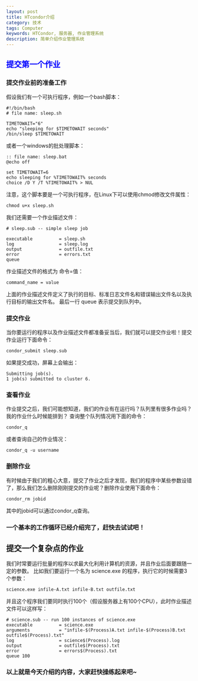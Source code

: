```yaml
---
layout: post
title: HTcondor介绍
category: 技术 
tags: Computer 
keywords: HTCondor, 服务器, 作业管理系统
description: 简单介绍作业管理系统
---
```


## <font color=blue>提交第一个作业</font>

### 提交作业前的准备工作

假设我们有一个可执行程序，例如一个bash脚本：
```
#!/bin/bash
# file name: sleep.sh

TIMETOWAIT="6"
echo "sleeping for $TIMETOWAIT seconds"
/bin/sleep $TIMETOWAIT
```
或者一个windows的批处理脚本：
```
:: file name: sleep.bat
@echo off

set TIMETOWAIT=6
echo sleeping for %TIMETOWAIT% seconds
choice /D Y /T %TIMETOWAIT% > NUL
```
注意，这个脚本要是一个可执行程序，在Linux下可以使用chmod修改文件属性：
```
chmod u+x sleep.sh
```
我们还需要一个作业描述文件：
```
# sleep.sub -- simple sleep job

executable          = sleep.sh
log                 = sleep.log
output              = outfile.txt
error               = errors.txt
queue
```

作业描述文件的格式为 命令=值：
```
command_name = value
```

上面的作业描述文件定义了执行的目标、标准日志文件名和错误输出文件名以及执行目标的输出文件名。
最后一行 queue 表示提交到队列中。


### 提交作业
当你要运行的程序以及作业描述文件都准备妥当后，我们就可以提交作业啦！提交作业运行下面命令：
```
condor_submit sleep.sub
```
如果提交成功，屏幕上会输出：
```
Submitting job(s).
1 job(s) submitted to cluster 6.
```

### 查看作业
作业提交之后，我们可能想知道，我们的作业有在运行吗？队列里有很多作业吗？我的作业什么时候能排到？
查询整个队列情况用下面的命令：
```
condor_q
```
或者查询自己的作业情况：
```
condor_q -u username
```

### 删除作业
有时候由于我们的粗心大意，提交了作业之后才发现，我们的程序中某些参数设错了，那么我们怎么删除刚刚提交的作业呢？删除作业使用下面命令：
```
condor_rm jobid
```
其中的jobid可以通过condor_q查询。

### 一个基本的工作循环已经介绍完了，赶快去试试吧！


## 提交一个复杂点的作业
我们时常要运行批量的程序以求最大化利用计算机的资源，并且作业后面要跟随一定的参数。
比如我们要运行一个名为 science.exe 的程序，执行它的时候需要3个参数：
```
science.exe infile-A.txt infile-B.txt outfile.txt
```
并且这个程序我们要同时执行100个（假设服务器上有100个CPU），此时作业描述文件可以这样写：
```
# science.sub -- run 100 instances of science.exe
executable          = science.exe
arguments           = "infile-$(Process)A.txt infile-$(Process)B.txt outfile$(Process).txt"
log                 = science$(Process).log
output              = outfile$(Process).txt
error               = errors$(Process).txt
queue 100
```
### 以上就是今天介绍的内容，大家赶快操练起来吧~


